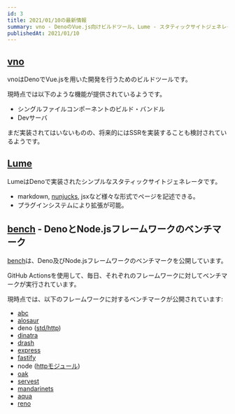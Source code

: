 ```yaml
---
id: 3
title: 2021/01/10の最新情報
summary: vno - DenoのVue.js向けビルドツール、Lume - スタティックサイトジェネレータ、他
publishedAt: 2021/01/10
---
```


## [vno](https://github.com/oslabs-beta/vno)

vnoはDenoでVue.jsを用いた開発を行うためのビルドツールです。

現時点では以下のような機能が提供されているようです。

* シングルファイルコンポーネントのビルド・バンドル
* Devサーバ

まだ実装されてはいないものの、将来的にはSSRを実装することも検討されているようです。

## [Lume](https://github.com/lumeland/lume)

LumeはDenoで実装されたシンプルなスタティックサイトジェネレータです。

* markdown, [nunjucks](https://github.com/mozilla/nunjucks), jsxなど様々な形式でページを記述できる。 
* プラグインシステムにより拡張が可能。

## [bench](https://github.com/denosaurs/bench) - DenoとNode.jsフレームワークのベンチマーク

[bench](https://github.com/denosaurs/bench)は、Deno及びNode.jsフレームワークのベンチマークを公開しています。

GitHub Actionsを使用して、毎日、それぞれのフレームワークに対してベンチマークが実行されています。

現時点では、以下のフレームワークに対するベンチマークが公開されています:

* [abc](https://github.com/zhmushan/abc)
* [alosaur](https://github.com/alosaur/alosaur)
* deno ([std/http](https://deno.land/std/http))
* [dinatra](https://github.com/syumai/dinatra)
* [drash](https://github.com/drashland/deno-drash)
* [express](https://github.com/expressjs/express)
* [fastify](https://github.com/fastify/fastify)
* node ([httpモジュール](https://nodejs.org/api/http.html))
* [oak](https://github.com/oakserver/oak)
* [servest](https://github.com/keroxp/servest)
* [mandarinets](https://github.com/mandarineorg/mandarinets)
* [aqua](https://github.com/l2ig/aqua)
* [reno](https://github.com/reno-router/reno)
